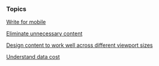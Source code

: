 




### Topics


  [Write for mobile](/web/fundamentals/design-and-ui/content/write?hl=en)

  [Eliminate unnecessary content](/web/fundamentals/design-and-ui/content/redundant?hl=en)

  [Design content to work well across different viewport sizes](/web/fundamentals/design-and-ui/content/viewport?hl=en)

  [Understand data cost](/web/fundamentals/design-and-ui/content/weight?hl=en)

